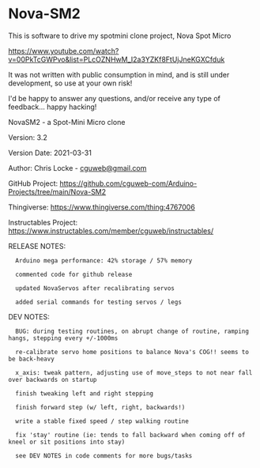 # Nova-SM2

This is software to drive my spotmini clone project, Nova Spot Micro

https://www.youtube.com/watch?v=00PkTcGWPvo&list=PLcOZNHwM_I2a3YZKf8FtUjJneKGXCfduk

It was not written with public consumption in mind, and is still under development, so use at your own risk!

I'd be happy to answer any questions, and/or receive any type of feedback... happy hacking!



   NovaSM2 - a Spot-Mini Micro clone
 
   Version: 3.2
   
   Version Date: 2021-03-31
   
   
   Author:  Chris Locke - cguweb@gmail.com
   
   GitHub Project:  https://github.com/cguweb-com/Arduino-Projects/tree/main/Nova-SM2
   
   Thingiverse:  https://www.thingiverse.com/thing:4767006
   
   Instructables Project:  https://www.instructables.com/member/cguweb/instructables/
   
   
   RELEASE NOTES:
   
      Arduino mega performance: 42% storage / 57% memory
      
      commented code for github release
      
      updated NovaServos after recalibrating servos
      
      added serial commands for testing servos / legs
      

   DEV NOTES:
   
      BUG: during testing routines, on abrupt change of routine, ramping hangs, stepping every +/-1000ms
      
      re-calibrate servo home positions to balance Nova's COG!! seems to be back-heavy
      
      x_axis: tweak pattern, adjusting use of move_steps to not near fall over backwards on startup
      
      finish tweaking left and right stepping
      
      finish forward step (w/ left, right, backwards!)
      
      write a stable fixed speed / step walking routine
      
      fix 'stay' routine (ie: tends to fall backward when coming off of kneel or sit positions into stay)
      
      see DEV NOTES in code comments for more bugs/tasks
      

